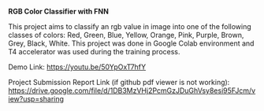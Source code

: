 **RGB Color Classifier with FNN**

This project aims to classify an rgb value in image into one of the following classes of colors: Red, Green, Blue, Yellow, Orange, Pink, Purple, Brown, Grey, Black, White.
This project was done in Google Colab environment and T4 accelerator was used during the training process.

Demo Link: https://youtu.be/50YpOxT7hfY

Project Submission Report Link (if github pdf viewer is not working): 
https://drive.google.com/file/d/1DB3MzVHj2PcmGzJDuGhVsy8esi95FJcm/view?usp=sharing
